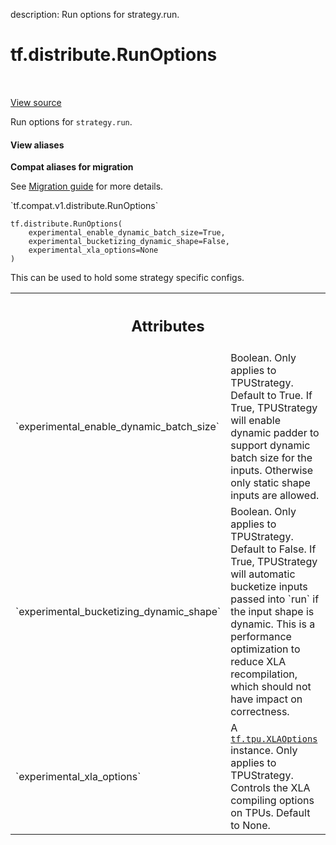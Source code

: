 description: Run options for strategy.run.

<div itemscope itemtype="http://developers.google.com/ReferenceObject">
<meta itemprop="name" content="tf.distribute.RunOptions" />
<meta itemprop="path" content="Stable" />
<meta itemprop="property" content="__new__"/>
</div>

# tf.distribute.RunOptions

<!-- Insert buttons and diff -->

<table class="tfo-notebook-buttons tfo-api nocontent" align="left">

</table>

<a target="_blank" class="external" href="/code/stable/tensorflow/python/distribute/distribute_lib.py">View source</a>



Run options for `strategy.run`.

<section class="expandable">
  <h4 class="showalways">View aliases</h4>
  <p>
<b>Compat aliases for migration</b>
<p>See
<a href="https://www.tensorflow.org/guide/migrate">Migration guide</a> for
more details.</p>
<p>`tf.compat.v1.distribute.RunOptions`</p>
</p>
</section>

<pre class="devsite-click-to-copy prettyprint lang-py tfo-signature-link">
<code>tf.distribute.RunOptions(
    experimental_enable_dynamic_batch_size=True,
    experimental_bucketizing_dynamic_shape=False,
    experimental_xla_options=None
)
</code></pre>



<!-- Placeholder for "Used in" -->

This can be used to hold some strategy specific configs.



<!-- Tabular view -->
 <table class="responsive fixed orange">
<colgroup><col width="214px"><col></colgroup>
<tr><th colspan="2"><h2 class="add-link">Attributes</h2></th></tr>

<tr>
<td>
`experimental_enable_dynamic_batch_size`<a id="experimental_enable_dynamic_batch_size"></a>
</td>
<td>
Boolean. Only applies to
TPUStrategy. Default to True. If True, TPUStrategy will enable dynamic
padder to support dynamic batch size for the inputs. Otherwise only static
shape inputs are allowed.
</td>
</tr><tr>
<td>
`experimental_bucketizing_dynamic_shape`<a id="experimental_bucketizing_dynamic_shape"></a>
</td>
<td>
Boolean. Only applies to
TPUStrategy. Default to False. If True, TPUStrategy will automatic
bucketize inputs passed into `run` if the input shape is
dynamic. This is a performance optimization to reduce XLA recompilation,
which should not have impact on correctness.
</td>
</tr><tr>
<td>
`experimental_xla_options`<a id="experimental_xla_options"></a>
</td>
<td>
A <a href="../../tf/tpu/XLAOptions.md"><code>tf.tpu.XLAOptions</code></a> instance. Only applies to
TPUStrategy. Controls the XLA compiling options on TPUs. Default to None.
</td>
</tr>
</table>



